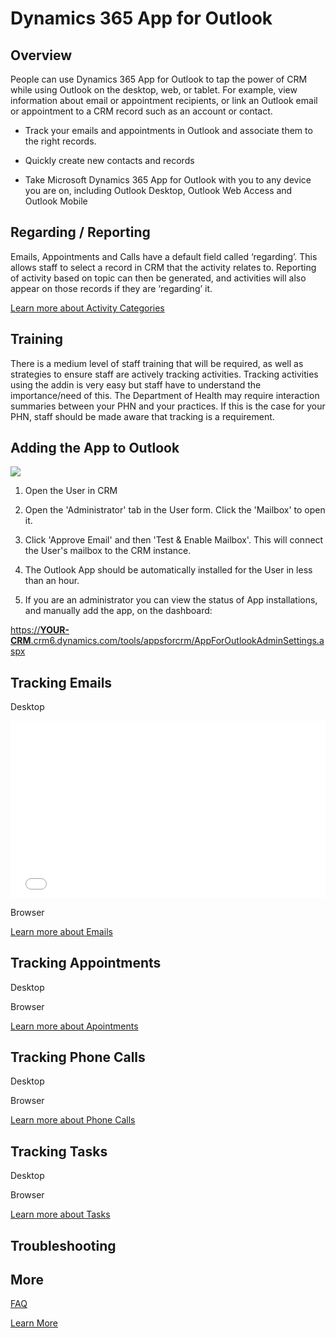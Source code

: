# Dynamics 365 App for Outlook

## Overview

People can use Dynamics 365 App for Outlook to tap the power of CRM while using Outlook on the desktop, web, or tablet. For example, view information about email or appointment recipients, or link an Outlook email or appointment to a CRM record such as an account or contact. 

- Track your emails and appointments in Outlook and associate them to the right records.

- Quickly create new contacts and records

- Take Microsoft Dynamics 365 App for Outlook with you to any device you are on, including Outlook Desktop, Outlook Web Access and Outlook Mobile

## Regarding / Reporting

Emails, Appointments and Calls have a default field called ‘regarding’. This allows staff to select a record in CRM that the activity relates to. Reporting of activity based on topic can then be generated, and activities will also appear on those records if they are ‘regarding’ it.

[Learn more about Activity Categories](/entities/activity-category)

## Training

There is a medium level of staff training that will be required, as well as strategies to ensure staff are actively tracking activities. Tracking activities using the addin is very easy but staff have to understand the importance/need of this. The Department of Health may require interaction summaries between your PHN and your practices. If this is the case for your PHN, staff should be made aware that tracking is a requirement.

## Adding the App to Outlook

<img src="/gifs/test_and_enable_mailbox.gif" />

1. Open the User in CRM

2. Open the 'Administrator' tab in the User form. Click the 'Mailbox' to open it.

3. Click 'Approve Email' and then 'Test & Enable Mailbox'. This will connect the User's mailbox to the CRM instance.

4. The Outlook App should be automatically installed for the User in less than an hour.

5. If you are an administrator you can view the status of App installations, and manually add the app, on the dashboard:

[https://**YOUR-CRM**.crm6.dynamics.com/tools/appsforcrm/AppForOutlookAdminSettings.aspx](https://YOUR-CRM.crm6.dynamics.com/tools/appsforcrm/AppForOutlookAdminSettings.aspx)

## Tracking Emails

Desktop
<div style="position: relative; padding-bottom: 56.25%; height: 0; overflow: hidden; max-width: 100%; height: auto;">
    <iframe src="../video/outlook-app-track-email.mp4" frameborder="0" allowfullscreen style="position: absolute; top: 0; left: 0; width: 100%; height: 100%;"></iframe>
</div>

Browser

[Learn more about Emails](/entities/email)

## Tracking Appointments

Desktop

Browser

[Learn more about Apointments](/entities/appointment)

## Tracking Phone Calls

Desktop

Browser

[Learn more about Phone Calls](/entities/call)

## Tracking Tasks

Desktop

Browser

[Learn more about Tasks](/entities/task)

## Troubleshooting



## More

[FAQ](https://query.prod.cms.rt.microsoft.com/cms/api/am/binary/RE3HdVU)

[Learn More](https://docs.microsoft.com/en-us/dynamics365/outlook-app/deploy-dynamics-365-app-for-outlook)